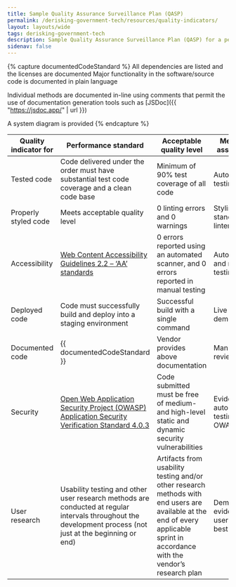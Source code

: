 ```yaml
---
title: Sample Quality Assurance Surveillance Plan (QASP)
permalink: /derisking-government-tech/resources/quality-indicators/
layout: layouts/wide
tags: derisking-government-tech
description: Sample Quality Assurance Surveillance Plan (QASP) for a performance-based services contract to build custom software for a government agency.
sidenav: false
---
```


{% capture documentedCodeStandard %}
All dependencies are listed and the licenses are documented Major functionality in the software/source code is documented in plain language

Individual methods are documented in-line using comments that permit the use of documentation generation tools such as [JSDoc]({{ "https://jsdoc.app/" | url }})

A system diagram is provided
{% endcapture %}

<table class="width-full">
  <thead>
    <tr>
      <th class="width-25-percent">Quality indicator for</th>
      <th class="width-25-percent">Performance standard</th>
      <th class="width-25-percent">Acceptable quality level</th>
      <th class="width-25-percent">Method of assessment</th>
    </tr>
  </thead>
  <tbody>
    <tr>
      <td>Tested code</td>
      <td>Code delivered under the order must have substantial test code coverage and a clean code base</td>
      <td>Minimum of 90% test coverage of all code</td>
      <td>Automated testing</td>
    </tr>
    <tr>
      <td>Properly styled code</td>
      <td>Meets acceptable quality level</td>
      <td>0 linting errors and 0 warnings</td>
      <td>Styling standards and linters</td>
    </tr>
    <tr>
      <td>Accessibility</td>
      <td><a href={{ "https://www.w3.org/TR/WCAG22/" | url }}>Web Content Accessibility Guidelines 2.2 – ‘AA’ standards</a></td>
      <td>0 errors reported using an automated scanner, and 0 errors reported in manual testing</td>
      <td>Automated and manual testing</td>
    </tr>
    <tr>
      <td>Deployed code</td>
      <td>Code must successfully build and deploy into a staging environment</td>
      <td>Successful build with a single command</td>
      <td>Live demonstration</td>
    </tr>
    <tr>
      <td>Documented code</td>
      <td>{{ documentedCodeStandard }}</td>
      <td>Vendor provides above documentation</td>
      <td>Manual review</td>
    </tr>
    <tr>
      <td>Security</td>
      <td><a href={{ "https://owasp.org/www-project-application-security-verification-standard/" | url }}>Open Web Application Security Project (OWASP) Application Security Verification Standard 4.0.3</a></td>
      <td>Code submitted must be free of medium- and high-level static and dynamic security vulnerabilities</td>
      <td>Evidence of automated testing per OWASP</td>
    </tr>
    <tr>
      <td>User research</td>
      <td>Usability testing and other user research methods are conducted at regular intervals throughout the development process (not just at the beginning or end)</td>
      <td>Artifacts from usability testing and/or other research methods with end users are available at the end of every applicable sprint in accordance with the vendor’s research plan</td>
      <td>Demonstrated evidence of user research best practices</td>
    </tr>
  </tbody>
</table>
